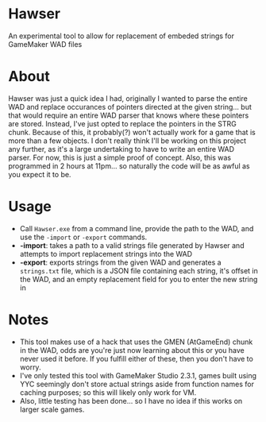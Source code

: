 # Hawser
An experimental tool to allow for replacement of embeded strings for GameMaker WAD files

# About
Hawser was just a quick idea I had, originally I wanted to parse the entire WAD and replace occurances of pointers directed at the given string... but that would require an entire WAD parser that knows where these pointers are stored. Instead, I've just opted to replace the pointers in the STRG chunk. Because of this, it probably(?) won't actually work for a game that is more than a few objects. I don't really think I'll be working on this project any further, as it's a large undertaking to have to write an entire WAD parser. For now, this is just a simple proof of concept. Also, this was programmed in 2 hours at 11pm... so naturally the code will be as awful as you expect it to be.

# Usage
- Call `Hawser.exe` from a command line, provide the path to the WAD, and use the `-import` or `-export` commands.
- **-import**: takes a path to a valid strings file generated by Hawser and attempts to import replacement strings into the WAD
- **-export**: exports strings from the given WAD and generates a `strings.txt` file, which is a JSON file containing each string, it's offset in the WAD, and an empty replacement field for you to enter the new string in

# Notes
- This tool makes use of a hack that uses the GMEN (AtGameEnd) chunk in the WAD, odds are you're just now learning about this or you have never used it before. If you fulfill either of these, then you don't have to worry.
- I've only tested this tool with GameMaker Studio 2.3.1, games built using YYC seemingly don't store actual strings aside from function names for caching purposes; so this will likely only work for VM.
- Also, little testing has been done... so I have no idea if this works on larger scale games.
